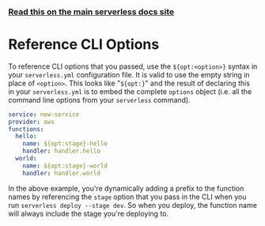 <!--
title: Serverless Framework - Variables - CLI Options
description: Learn how to reference CLI options in your Serverless Framework configuration using the ${opt:<option>} syntax.
short_title: CLI Options
keywords: ['Serverless Framework', 'CLI Options', 'Variables', 'Configuration']
-->

<!-- DOCS-SITE-LINK:START automatically generated  -->

### [Read this on the main serverless docs site](https://www.serverless.com/framework/docs/guides/variables/cli-options)

<!-- DOCS-SITE-LINK:END -->

# Reference CLI Options

To reference CLI options that you passed, use the `${opt:<option>}` syntax in your `serverless.yml` configuration file. It is valid to use the empty string in place of `<option>`. This looks like "`${opt:}`" and the result of declaring this in your `serverless.yml` is to embed the complete `options` object (i.e. all the command line options from your `serverless` command).

```yml
service: new-service
provider: aws
functions:
  hello:
    name: ${opt:stage}-hello
    handler: handler.hello
  world:
    name: ${opt:stage}-world
    handler: handler.world
```

In the above example, you're dynamically adding a prefix to the function names by referencing the `stage` option that you pass in the CLI when you run `serverless deploy --stage dev`. So when you deploy, the function name will always include the stage you're deploying to.

